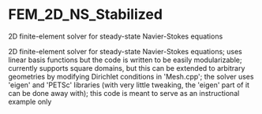 # FEM_2D_NS_Stabilized

2D finite-element solver for steady-state Navier-Stokes equations

2D finite-element solver for steady-state Navier-Stokes equations; uses linear basis functions but the code is written to be easily modularizable; currently supports square domains, but this can be extended to arbitrary geometries by modifying Dirichlet conditions in 'Mesh.cpp'; the solver uses 'eigen' and 'PETSc' libraries (with very little tweaking, the 'eigen' part of it can be done away with); this code is meant to serve as an instructional example only
